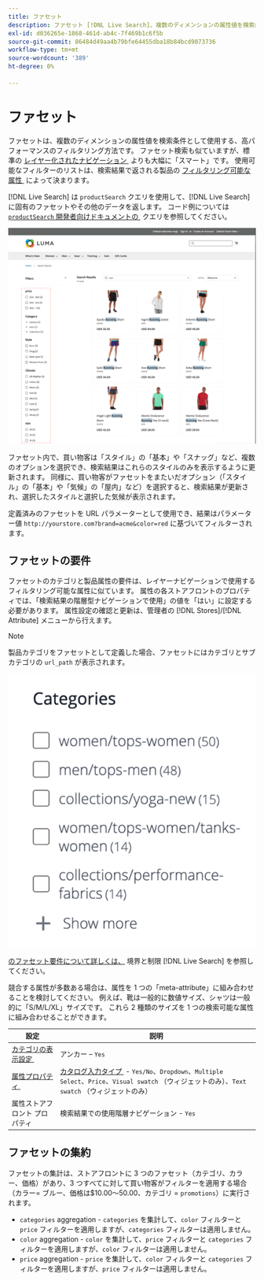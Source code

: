 ```yaml
---
title: ファセット
description: ファセット [!DNL Live Search]、複数のディメンションの属性値を検索条件として使用します。
exl-id: d036265e-1868-461d-ab4c-7f469b1c6f5b
source-git-commit: 86484d49aa4b79bfe64455dba18b84bcd9073736
workflow-type: tm+mt
source-wordcount: '389'
ht-degree: 0%

---
```


# ファセット

ファセットは、複数のディメンションの属性値を検索条件として使用する、高パフォーマンスのフィルタリング方法です。 ファセット検索も似ていますが、標準の [&#x200B; レイヤー化されたナビゲーション &#x200B;](https://experienceleague.adobe.com/docs/commerce-admin/catalog/catalog/navigation/navigation-layered.html) よりも大幅に「スマート」です。 使用可能なフィルターのリストは、検索結果で返される製品の [&#x200B; フィルタリング可能な属性 &#x200B;](https://experienceleague.adobe.com/docs/commerce-admin/catalog/catalog/navigation/navigation-layered.html#filterable-attributes) によって決まります。

[!DNL Live Search] は `productSearch` クエリを使用して、[!DNL Live Search] に固有のファセットやその他のデータを返します。 コード例については [`productSearch` 開発者向けドキュメントの &#x200B;](https://developer.adobe.com/commerce/webapi/graphql/schema/live-search/queries/product-search/) クエリを参照してください。

![&#x200B; フィルタリングされた検索結果 &#x200B;](assets/storefront-search-results-run.png)

ファセット内で、買い物客は「スタイル」の「基本」や「スナッグ」など、複数のオプションを選択でき、検索結果はこれらのスタイルのみを表示するように更新されます。 同様に、買い物客がファセットをまたいだオプション（「スタイル」の「基本」や「気候」の「屋内」など）を選択すると、検索結果が更新され、選択したスタイルと選択した気候が表示されます。

定義済みのファセットを URL パラメーターとして使用でき、結果はパラメーター値 `http://yourstore.com?brand=acme&color=red` に基づいてフィルターされます。

## ファセットの要件

ファセットのカテゴリと製品属性の要件は、レイヤーナビゲーションで使用するフィルタリング可能な属性に似ています。 属性の各ストアフロントのプロパティでは、「検索結果の階層型ナビゲーションで使用」の値を「はい」に設定する必要があります。 属性設定の確認と更新は、管理者の [!DNL Stores]/[!DNL Attribute] メニューから行えます。

>[!NOTE]
>
>製品カテゴリをファセットとして定義した場合、ファセットにはカテゴリとサブカテゴリの `url_path` が表示されます。
>
>![&#x200B; カテゴリファセット &#x200B;](assets/facet-category.png)

[&#x200B; のファセット要件について詳しくは、](./boundaries-limits.md#facets) 境界と制限 [!DNL Live Search] を参照してください。

競合する属性が多数ある場合は、属性を 1 つの「meta-attribute」に組み合わせることを検討してください。 例えば、靴は一般的に数値サイズ、シャツは一般的に「S/M/L/XL」サイズです。 これら 2 種類のサイズを 1 つの検索可能な属性に組み合わせることができます。

| 設定 | 説明 |
|--- |--- |
| [&#x200B; カテゴリの表示設定 &#x200B;](https://experienceleague.adobe.com/docs/commerce-admin/catalog/categories/create/categories-display-settings.html) | アンカー – `Yes` |
| [&#x200B; 属性プロパティ &#x200B;](https://experienceleague.adobe.com/docs/commerce-admin/catalog/product-attributes/create/attribute-product-create.html) | [&#x200B; カタログ入力タイプ &#x200B;](https://experienceleague.adobe.com/docs/commerce-admin/catalog/product-attributes/attributes-input-types.html) - `Yes/No`、`Dropdown`、`Multiple Select`、`Price`、`Visual swatch` （ウィジェットのみ）、`Text swatch` （ウィジェットのみ） |
| 属性ストアフロント プロパティ | 検索結果での使用階層ナビゲーション - `Yes` |

## ファセットの集約

ファセットの集計は、ストアフロントに 3 つのファセット（カテゴリ、カラー、価格）があり、3 つすべてに対して買い物客がフィルターを適用する場合（カラー= ブルー、価格は$10.00～50.00、カテゴリ = `promotions`）に実行されます。

* `categories` aggregation - `categories` を集計して、`color` フィルターと `price` フィルターを適用しますが、`categories` フィルターは適用しません。
* `color` aggregation - `color` を集計して、`price` フィルターと `categories` フィルターを適用しますが、`color` フィルターは適用しません。
* `price` aggregation - `price` を集計して、`color` フィルターと `categories` フィルターを適用しますが、`price` フィルターは適用しません。
